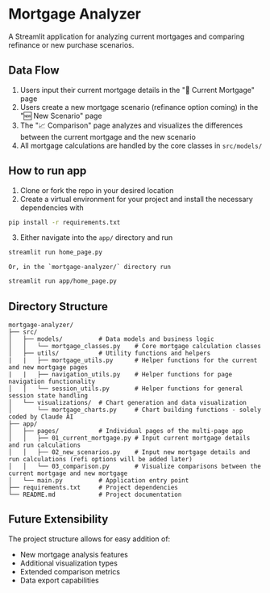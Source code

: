 # Mortgage Analyzer

A Streamlit application for analyzing current mortgages and comparing refinance or new purchase scenarios.

## Data Flow

1. Users input their current mortgage details in the "💸 Current Mortgage" page
2. Users create a new mortgage scenario (refinance option coming) in the "🆕 New Scenario" page
3. The "📈 Comparison" page analyzes and visualizes the differences between the current mortgage and the new scenario
4. All mortgage calculations are handled by the core classes in `src/models/`

## How to run app

1. Clone or fork the repo in your desired location
2. Create a virtual environment for your project and install the necessary dependencies with
```bash
pip install -r requirements.txt
```
3. Either navigate into the `app/` directory and run 
```bash
streamlit run home_page.py
```
    Or, in the `mortgage-analyzer/` directory run
```bash
streamlit run app/home_page.py
```

## Directory Structure

```
mortgage-analyzer/
├── src/                 
│   ├── models/          # Data models and business logic
│   │   └── mortgage_classes.py    # Core mortgage calculation classes
│   ├── utils/           # Utility functions and helpers
|   |   ├── mortgage_utils.py      # Helper functions for the current and new mortgage pages
|   |   ├── navigation_utils.py    # Helper functions for page navigation functionality
│   │   └── session_utils.py       # Helper functions for general session state handling
│   └── visualizations/  # Chart generation and data visualization
│       └── mortgage_charts.py     # Chart building functions - solely coded by Claude AI
├── app/                 
│   ├── pages/           # Individual pages of the multi-page app
│   │   ├── 01_current_mortgage.py # Input current mortgage details and run calculations
│   │   ├── 02_new_scenarios.py    # Input new mortgage details and run calculations (refi options will be added later)
│   │   └── 03_comparison.py       # Visualize comparisons between the current mortgage and new mortgage
│   └── main.py          # Application entry point
├── requirements.txt     # Project dependencies
└── README.md            # Project documentation
```

## Future Extensibility

The project structure allows for easy addition of:
- New mortgage analysis features
- Additional visualization types
- Extended comparison metrics
- Data export capabilities
